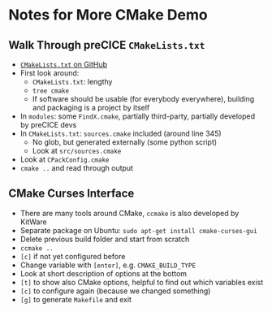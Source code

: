 # Notes for More CMake Demo

## Walk Through preCICE `CMakeLists.txt`

- [`CMakeLists.txt` on GitHub](https://github.com/precice/precice/blob/develop/CMakeLists.txt)
- First look around:
    - `CMakeLists.txt`: lengthy
    - `tree cmake`
    - If software should be usable (for everybody everywhere), building and packaging is a project by itself
- In `modules`: some `FindX.cmake`, partially third-party, partially developed by preCICE devs
- In `CMakeLists.txt`: `sources.cmake` included (around line 345)
    - No glob, but generated externally (some python script)
    - Look at `src/sources.cmake`
- Look at `CPackConfig.cmake`
- `cmake ..` and read through output

## CMake Curses Interface

- There are many tools around CMake, `ccmake` is also developed by KitWare
- Separate package on Ubuntu: `sudo apt-get install cmake-curses-gui`
- Delete previous build folder and start from scratch
- `ccmake ..`
- `[c]` if not yet configured before
- Change variable with `[enter]`, e.g. `CMAKE_BUILD_TYPE`
- Look at short description of options at the bottom
- `[t]` to show also CMake options, helpful to find out which variables exist
- `[c]` to configure again (because we changed something)
- `[g]` to generate `Makefile` and exit
